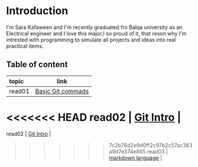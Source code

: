 # Introduction

I'm Sara Kafaween and I'm recently graduated fro Balqa university as an Electrical engineer and I love this major,I so proud of it, that reson why I'm intrested with programming to simulate all projects and ideas into real practical items.


## Table of content

topic | link |
:----- | :----: | 
read01   | [Basic Git commads](https://sarakafaween.github.io/reading-note/read01) |
<<<<<<< HEAD
read02  | [Git Intro](https://sarakafaween.github.io/reading-note/reado2)  |
=======
read02  | [Git Intro](https://sarakafaween.github.io/reading-note/read02)  |
>>>>>>> 7c2b76d2e9d0ff2c97b2c57ac383a9d7e374e865
read03   | [markdown language](https://sarakafaween.github.io/reading-note/read03) |

